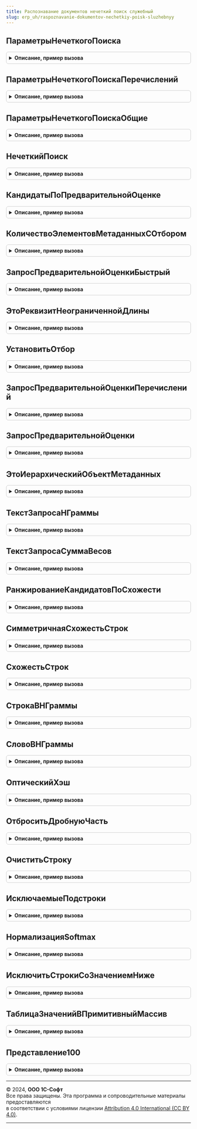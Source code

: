 ```yaml
---
title: Распознавание документов нечеткий поиск служебный
slug: erp_uh/raspoznavanie-dokumentov-nechetkiy-poisk-sluzhebnyy
---
```



## ПараметрыНечеткогоПоиска
<details style="margin: 1em 0; padding: 0.5em; border: 1px solid #ccc; border-radius: 6px;">

<summary style="font-weight: bold; cursor: pointer;">Описание, пример вызова</summary>

```bsl

Функция ПараметрыНечеткогоПоиска() Экспорт
```

Пример вызова
```bsl
Результат = РаспознаваниеДокументовНечеткийПоискСлужебный.ПараметрыНечеткогоПоиска() 
```
</details>

## ПараметрыНечеткогоПоискаПеречислений
<details style="margin: 1em 0; padding: 0.5em; border: 1px solid #ccc; border-radius: 6px;">

<summary style="font-weight: bold; cursor: pointer;">Описание, пример вызова</summary>

```bsl

Функция ПараметрыНечеткогоПоискаПеречислений() Экспорт
```

Пример вызова
```bsl
Результат = РаспознаваниеДокументовНечеткийПоискСлужебный.ПараметрыНечеткогоПоискаПеречислений() 
```
</details>

## ПараметрыНечеткогоПоискаОбщие
<details style="margin: 1em 0; padding: 0.5em; border: 1px solid #ccc; border-radius: 6px;">

<summary style="font-weight: bold; cursor: pointer;">Описание, пример вызова</summary>

```bsl

Функция ПараметрыНечеткогоПоискаОбщие() Экспорт
```

Пример вызова
```bsl
Результат = РаспознаваниеДокументовНечеткийПоискСлужебный.ПараметрыНечеткогоПоискаОбщие() 
```
</details>

## НечеткийПоиск
<details style="margin: 1em 0; padding: 0.5em; border: 1px solid #ccc; border-radius: 6px;">

<summary style="font-weight: bold; cursor: pointer;">Описание, пример вызова</summary>

```bsl

Функция НечеткийПоиск(МетаданныеОбъекта, ЗначенияРаспознанныхРеквизитов, Отбор = Неопределено, ИдентификаторРезультата = "") Экспорт
```

Пример вызова
```bsl
Результат = РаспознаваниеДокументовНечеткийПоискСлужебный.НечеткийПоиск(МетаданныеОбъекта, ЗначенияРаспознанныхРеквизитов, Отбор, ИдентификаторРезультата);
```
</details>

## КандидатыПоПредварительнойОценке
<details style="margin: 1em 0; padding: 0.5em; border: 1px solid #ccc; border-radius: 6px;">

<summary style="font-weight: bold; cursor: pointer;">Описание, пример вызова</summary>

```bsl

Функция КандидатыПоПредварительнойОценке(МетаданныеОбъекта, РаспознанныеРеквизиты, Отбор, ПараметрыНечеткогоПоиска) Экспорт
```

Пример вызова
```bsl
Результат = РаспознаваниеДокументовНечеткийПоискСлужебный.КандидатыПоПредварительнойОценке(МетаданныеОбъекта, РаспознанныеРеквизиты, Отбор, ПараметрыНечеткогоПоиска));
```
</details>

## КоличествоЭлементовМетаданныхСОтбором
<details style="margin: 1em 0; padding: 0.5em; border: 1px solid #ccc; border-radius: 6px;">

<summary style="font-weight: bold; cursor: pointer;">Описание, пример вызова</summary>

```bsl

Функция КоличествоЭлементовМетаданныхСОтбором(МетаданныеОбъекта, Отбор) Экспорт
```

Пример вызова
```bsl
Результат = РаспознаваниеДокументовНечеткийПоискСлужебный.КоличествоЭлементовМетаданныхСОтбором(МетаданныеОбъекта, Отбор));
```
</details>

## ЗапросПредварительнойОценкиБыстрый
<details style="margin: 1em 0; padding: 0.5em; border: 1px solid #ccc; border-radius: 6px;">

<summary style="font-weight: bold; cursor: pointer;">Описание, пример вызова</summary>

```bsl

Функция ЗапросПредварительнойОценкиБыстрый(МетаданныеОбъекта, РаспознанныеРеквизиты, Отбор, ПараметрыНечеткогоПоиска) Экспорт
```

Пример вызова
```bsl
Результат = РаспознаваниеДокументовНечеткийПоискСлужебный.ЗапросПредварительнойОценкиБыстрый(МетаданныеОбъекта, РаспознанныеРеквизиты, Отбор, ПараметрыНечеткогоПоиска));
```
</details>

## ЭтоРеквизитНеограниченнойДлины
<details style="margin: 1em 0; padding: 0.5em; border: 1px solid #ccc; border-radius: 6px;">

<summary style="font-weight: bold; cursor: pointer;">Описание, пример вызова</summary>

```bsl

Функция ЭтоРеквизитНеограниченнойДлины(МетаданныеОбъекта, ИмяРеквизита) Экспорт
```

Пример вызова
```bsl
Результат = РаспознаваниеДокументовНечеткийПоискСлужебный.ЭтоРеквизитНеограниченнойДлины(МетаданныеОбъекта, ИмяРеквизита));
```
</details>

## УстановитьОтбор
<details style="margin: 1em 0; padding: 0.5em; border: 1px solid #ccc; border-radius: 6px;">

<summary style="font-weight: bold; cursor: pointer;">Описание, пример вызова</summary>

```bsl

Процедура УстановитьОтбор(Запрос, Отбор, МетаданныеОбъекта, УсловияПодобия = Неопределено) Экспорт
```

Пример вызова
```bsl
РаспознаваниеДокументовНечеткийПоискСлужебный.УстановитьОтбор(Запрос, Отбор, МетаданныеОбъекта, УсловияПодобия);
```
</details>

## ЗапросПредварительнойОценкиПеречислений
<details style="margin: 1em 0; padding: 0.5em; border: 1px solid #ccc; border-radius: 6px;">

<summary style="font-weight: bold; cursor: pointer;">Описание, пример вызова</summary>

```bsl

Функция ЗапросПредварительнойОценкиПеречислений(МетаданныеОбъекта, Отбор) Экспорт
```

Пример вызова
```bsl
Результат = РаспознаваниеДокументовНечеткийПоискСлужебный.ЗапросПредварительнойОценкиПеречислений(МетаданныеОбъекта, Отбор) 
```
</details>

## ЗапросПредварительнойОценки
<details style="margin: 1em 0; padding: 0.5em; border: 1px solid #ccc; border-radius: 6px;">

<summary style="font-weight: bold; cursor: pointer;">Описание, пример вызова</summary>

```bsl

Функция ЗапросПредварительнойОценки(МетаданныеОбъекта, РаспознанныеРеквизиты, Отбор, ПараметрыНечеткогоПоиска) Экспорт
```

Пример вызова
```bsl
Результат = РаспознаваниеДокументовНечеткийПоискСлужебный.ЗапросПредварительнойОценки(МетаданныеОбъекта, РаспознанныеРеквизиты, Отбор, ПараметрыНечеткогоПоиска) 
```
</details>

## ЭтоИерархическийОбъектМетаданных
<details style="margin: 1em 0; padding: 0.5em; border: 1px solid #ccc; border-radius: 6px;">

<summary style="font-weight: bold; cursor: pointer;">Описание, пример вызова</summary>

```bsl

Функция ЭтоИерархическийОбъектМетаданных(МетаданныеОбъекта) Экспорт
```

Пример вызова
```bsl
Результат = РаспознаваниеДокументовНечеткийПоискСлужебный.ЭтоИерархическийОбъектМетаданных(МетаданныеОбъекта));
```
</details>

## ТекстЗапросаНГраммы
<details style="margin: 1em 0; padding: 0.5em; border: 1px solid #ccc; border-radius: 6px;">

<summary style="font-weight: bold; cursor: pointer;">Описание, пример вызова</summary>

```bsl

Функция ТекстЗапросаНГраммы(ИмяРеквизита) Экспорт
```

Пример вызова
```bsl
Результат = РаспознаваниеДокументовНечеткийПоискСлужебный.ТекстЗапросаНГраммы(ИмяРеквизита));
```
</details>

## ТекстЗапросаСуммаВесов
<details style="margin: 1em 0; padding: 0.5em; border: 1px solid #ccc; border-radius: 6px;">

<summary style="font-weight: bold; cursor: pointer;">Описание, пример вызова</summary>

```bsl

Функция ТекстЗапросаСуммаВесов(ИмяРеквизита) Экспорт
```

Пример вызова
```bsl
Результат = РаспознаваниеДокументовНечеткийПоискСлужебный.ТекстЗапросаСуммаВесов(ИмяРеквизита));
```
</details>

## РанжированиеКандидатовПоСхожести
<details style="margin: 1em 0; padding: 0.5em; border: 1px solid #ccc; border-radius: 6px;">

<summary style="font-weight: bold; cursor: pointer;">Описание, пример вызова</summary>

```bsl

Процедура РанжированиеКандидатовПоСхожести(Кандидаты, РаспознанныеРеквизиты, ПараметрыНечеткогоПоиска) Экспорт
```

Пример вызова
```bsl
РаспознаваниеДокументовНечеткийПоискСлужебный.РанжированиеКандидатовПоСхожести(Кандидаты, РаспознанныеРеквизиты, ПараметрыНечеткогоПоиска) 
```
</details>

## СимметричнаяСхожестьСтрок
<details style="margin: 1em 0; padding: 0.5em; border: 1px solid #ccc; border-radius: 6px;">

<summary style="font-weight: bold; cursor: pointer;">Описание, пример вызова</summary>

```bsl

Функция СимметричнаяСхожестьСтрок(Строка1, Строка2, ПараметрыНечеткогоПоиска) Экспорт
```

Пример вызова
```bsl
Результат = РаспознаваниеДокументовНечеткийПоискСлужебный.СимметричнаяСхожестьСтрок(Строка1, Строка2, ПараметрыНечеткогоПоиска) 
```
</details>

## СхожестьСтрок
<details style="margin: 1em 0; padding: 0.5em; border: 1px solid #ccc; border-radius: 6px;">

<summary style="font-weight: bold; cursor: pointer;">Описание, пример вызова</summary>

```bsl

Функция СхожестьСтрок(Знач Строка1, Знач Строка2, ПараметрыНечеткогоПоиска) Экспорт
```

Пример вызова
```bsl
Результат = РаспознаваниеДокументовНечеткийПоискСлужебный.СхожестьСтрок(Строка1, Строка2, ПараметрыНечеткогоПоиска) 
```
</details>

## СтрокаВНГраммы
<details style="margin: 1em 0; padding: 0.5em; border: 1px solid #ccc; border-radius: 6px;">

<summary style="font-weight: bold; cursor: pointer;">Описание, пример вызова</summary>

```bsl

Функция СтрокаВНГраммы(Строка, ПараметрыНечеткогоПоиска, ТолькоДлинныеНГраммы = Ложь) Экспорт
```

Пример вызова
```bsl
Результат = РаспознаваниеДокументовНечеткийПоискСлужебный.СтрокаВНГраммы(Строка, ПараметрыНечеткогоПоиска, ТолькоДлинныеНГраммы);
```
</details>

## СловоВНГраммы
<details style="margin: 1em 0; padding: 0.5em; border: 1px solid #ccc; border-radius: 6px;">

<summary style="font-weight: bold; cursor: pointer;">Описание, пример вызова</summary>

```bsl

Функция СловоВНГраммы(Слово) Экспорт
```

Пример вызова
```bsl
Результат = РаспознаваниеДокументовНечеткийПоискСлужебный.СловоВНГраммы(Слово) 
```
</details>

## ОптическийХэш
<details style="margin: 1em 0; padding: 0.5em; border: 1px solid #ccc; border-radius: 6px;">

<summary style="font-weight: bold; cursor: pointer;">Описание, пример вызова</summary>

```bsl

Функция ОптическийХэш(Строка) Экспорт
```

Пример вызова
```bsl
Результат = РаспознаваниеДокументовНечеткийПоискСлужебный.ОптическийХэш(Строка) 
```
</details>

## ОтброситьДробнуюЧасть
<details style="margin: 1em 0; padding: 0.5em; border: 1px solid #ccc; border-radius: 6px;">

<summary style="font-weight: bold; cursor: pointer;">Описание, пример вызова</summary>

```bsl

Функция ОтброситьДробнуюЧасть(Знач Строка) Экспорт
```

Пример вызова
```bsl
Результат = РаспознаваниеДокументовНечеткийПоискСлужебный.ОтброситьДробнуюЧасть(Строка) 
```
</details>

## ОчиститьСтроку
<details style="margin: 1em 0; padding: 0.5em; border: 1px solid #ccc; border-radius: 6px;">

<summary style="font-weight: bold; cursor: pointer;">Описание, пример вызова</summary>

```bsl

Функция ОчиститьСтроку(Строка) Экспорт
```

Пример вызова
```bsl
Результат = РаспознаваниеДокументовНечеткийПоискСлужебный.ОчиститьСтроку(Строка) 
```
</details>

## ИсключаемыеПодстроки
<details style="margin: 1em 0; padding: 0.5em; border: 1px solid #ccc; border-radius: 6px;">

<summary style="font-weight: bold; cursor: pointer;">Описание, пример вызова</summary>

```bsl

Функция ИсключаемыеПодстроки() Экспорт
```

Пример вызова
```bsl
Результат = РаспознаваниеДокументовНечеткийПоискСлужебный.ИсключаемыеПодстроки());
```
</details>

## НормализацияSoftmax
<details style="margin: 1em 0; padding: 0.5em; border: 1px solid #ccc; border-radius: 6px;">

<summary style="font-weight: bold; cursor: pointer;">Описание, пример вызова</summary>

```bsl

Процедура НормализацияSoftmax(Таблица, ИмяКолонки, Сигма) Экспорт
```

Пример вызова
```bsl
РаспознаваниеДокументовНечеткийПоискСлужебный.НормализацияSoftmax(Таблица, ИмяКолонки, Сигма));
```
</details>

## ИсключитьСтрокиСоЗначениемНиже
<details style="margin: 1em 0; padding: 0.5em; border: 1px solid #ccc; border-radius: 6px;">

<summary style="font-weight: bold; cursor: pointer;">Описание, пример вызова</summary>

```bsl

Процедура ИсключитьСтрокиСоЗначениемНиже(Таблица, ИмяКолонки, Значение) Экспорт
```

Пример вызова
```bsl
РаспознаваниеДокументовНечеткийПоискСлужебный.ИсключитьСтрокиСоЗначениемНиже(Таблица, ИмяКолонки, Значение) 
```
</details>

## ТаблицаЗначенийВПримитивныйМассив
<details style="margin: 1em 0; padding: 0.5em; border: 1px solid #ccc; border-radius: 6px;">

<summary style="font-weight: bold; cursor: pointer;">Описание, пример вызова</summary>

```bsl

Функция ТаблицаЗначенийВПримитивныйМассив(Таблица) Экспорт
```

Пример вызова
```bsl
Результат = РаспознаваниеДокументовНечеткийПоискСлужебный.ТаблицаЗначенийВПримитивныйМассив(Таблица));
```
</details>

## Представление100
<details style="margin: 1em 0; padding: 0.5em; border: 1px solid #ccc; border-radius: 6px;">

<summary style="font-weight: bold; cursor: pointer;">Описание, пример вызова</summary>

```bsl

Функция Представление100(Значение) Экспорт
```

Пример вызова
```bsl
Результат = РаспознаваниеДокументовНечеткийПоискСлужебный.Представление100(Значение));
```
</details>

---

© 2024, **ООО 1С-Софт**  
Все права защищены. Эта программа и сопроводительные материалы предоставляются  
в соответствии с условиями лицензии [Attribution 4.0 International (CC BY 4.0)](https://creativecommons.org/licenses/by/4.0/legalcode).

---
